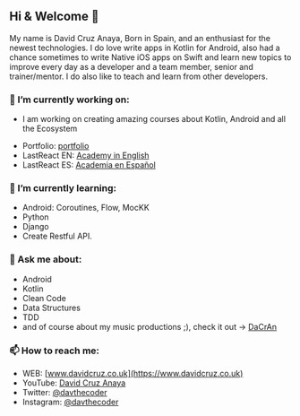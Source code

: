 ## Hi & Welcome 👋
My name is David Cruz Anaya, Born in Spain, and an enthusiast for the newest technologies.
I do love write apps in Kotlin for Android, also had a chance sometimes to write Native iOS apps on Swift and 
learn new topics to improve every day as a developer and a team member, senior and trainer/mentor.
I do also like to teach and learn from other developers.

### 🔭 I’m currently working on:
* I am working on creating amazing courses about Kotlin, Android and all the Ecosystem
- Portfolio: [portfolio](https://www.davidcruz.co.uk/potfolio)
- LastReact EN: [Academy in English](https://www.lastreact.uk/)
- LastReact ES: [Academia en Español](https://www.lastreact.com/)

### 🌱 I’m currently learning:
- Android: Coroutines, Flow, MocKK
- Python
- Django
- Create Restful API.

### 💬 Ask me about:
- Android
- Kotlin
- Clean Code
- Data Structures
- TDD
- and of course about my music productions ;), check it out -> [DaCrAn](https://www.youtube.com/channel/UCBD2YlDDEA6qZJRPOAT9FKQ)

### 📫 How to reach me:
- WEB: [www.davidcruz.co.uk](https://www.davidcruz.co.uk)
- YouTube: [David Cruz Anaya](https://www.youtube.com/c/DavidCruzAnaya)
- Twitter: [@davthecoder](https://twitter.com/davthecoder)
- Instagram: [@davthecoder](https://www.instagram.com/davthecoder)

<!--
**DavidCruzUK/DavidCruzUK** is a ✨ _special_ ✨ repository because its `README.md` (this file) appears on your GitHub profile.

Here are some ideas to get you started:

- 🔭 I’m currently working on ...
- 🌱 I’m currently learning ...
- 👯 I’m looking to collaborate on ...
- 🤔 I’m looking for help with ...
- 💬 Ask me about ...
- 📫 How to reach me: ...
- 😄 Pronouns: ...
- ⚡ Fun fact: ...
-->
